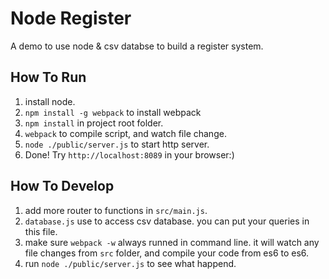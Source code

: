 
# Node Register

A demo to use node & csv databse to build a register system.

## How To Run

1. install node.
1. `npm install -g webpack` to install webpack
1. `npm install` in project root folder.
1. `webpack` to compile script, and watch file change.
1. `node ./public/server.js` to start http server.
1. Done! Try `http://localhost:8089` in your browser:)

## How To Develop

1. add more router to functions in `src/main.js`.
1. `database.js` use to access csv database. you can put your queries in this file.
1. make sure `webpack -w` always runned in command line. it will watch any file changes from `src` folder, and compile your code from es6 to es6.
1. run `node ./public/server.js` to see what happend.